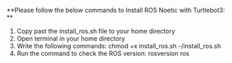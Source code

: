 **Please follow the below commands to Install ROS Noetic with Turtlebot3:
**
1. Copy past the install_ros.sh file to your home directory
2. Open terminal in your home directory
3. Write the following commands:
   chmod +x install_ros.sh
   -/install_ros.sh
4. Run the command to check the ROS version:
   rosversion ros

   
